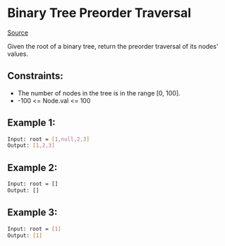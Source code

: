 # Binary Tree Preorder Traversal
[Source](https://leetcode.com/problems/binary-tree-preorder-traversal/)

Given the root of a binary tree, return the preorder traversal of its nodes' values.

## Constraints:

 - The number of nodes in the tree is in the range [0, 100].
 - -100 <= Node.val <= 100

## Example 1:
```sh
Input: root = [1,null,2,3]
Output: [1,2,3]
```

## Example 2:
```sh
Input: root = []
Output: []
```

## Example 3:
```sh
Input: root = [1]
Output: [1]
```

